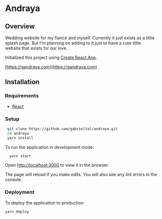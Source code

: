 # Andraya

## Overview

Wedding website for my fiancé and myself. Currently it just exists as a little splash page. But I'm planning on adding to it just to have a cute little website that exists for our love. 

Initialized this project using [Create React App](https://github.com/facebook/create-react-app).

[https://gandraya.com](https://gandraya.com)

## Installation

### Requirements

- [React](https://reactjs.org)

### Setup

```bash
 git clone https://github.com/gabrieltal/andraya.git
 cd andraya
 yarn install
```

To run the application in development mode:

```bash
  yarn start
```

Open [http://localhost:3000](http://localhost:3000) to view it in the browser.

The page will reload if you make edits. You will also see any lint errors in the console.

### Deployment

To deploy the application to production:

```bash
yarn deploy
```
